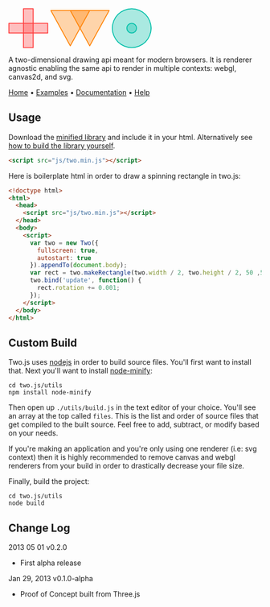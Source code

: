 <svg version="1.1" style="visibility: visible;" width="285" height="80"><g transform="matrix(1 0 0 1 0 0)" visibility="hidden"><g id="two-10" transform="matrix(1.759 0 0 1.759 142.5 40)" visibility="hidden"><g id="two-3" transform="matrix(1 0 0 1 -58.52 0)" visibility="hidden"><path id="two-1" transform="matrix(1 0 0 1 0 0)" stroke="rgb(255,64,64)" fill="rgba(255,64,64,0.33)" fill-opacity="1" stroke-opacity="1" visibility="visible" stroke-linecap="round" stroke-linejoin="round" stroke-miterlimit="1" stroke-width="1" d="M 22.000 5.500 L -22.000 5.500 L -22.000 -5.500 L 22.000 -5.500 Z"></path><path id="two-2" transform="matrix(1 0 0 1 0 0)" stroke="rgb(255,64,64)" fill="rgba(255,64,64,0.33)" fill-opacity="1" stroke-opacity="1" visibility="visible" stroke-linecap="round" stroke-linejoin="round" stroke-miterlimit="1" stroke-width="1" d="M 5.500 22.000 L -5.500 22.000 L -5.500 -22.000 L 5.500 -22.000 Z"></path></g><g id="two-6" transform="matrix(1 0 0 1 0 0)" visibility="hidden"><path id="two-4" transform="matrix(1 0 0 1 -11 0)" stroke="rgb(255,128,0)" fill="rgba(255,128,0,0.33)" fill-opacity="1" stroke-opacity="1" visibility="visible" stroke-linecap="round" stroke-linejoin="round" stroke-miterlimit="1" stroke-width="1" d="M 0.000 20.000 L 22.000 -20.000 L -22.000 -20.000 Z"></path><path id="two-5" transform="matrix(1 0 0 1 11 0)" stroke="rgb(255,128,0)" fill="rgba(255,128,0,0.33)" fill-opacity="1" stroke-opacity="1" visibility="visible" stroke-linecap="round" stroke-linejoin="round" stroke-miterlimit="1" stroke-width="1" d="M 0.000 20.000 L 22.000 -20.000 L -22.000 -20.000 Z"></path></g><g id="two-9" transform="matrix(1 0 0 1 58.52 0)" visibility="hidden"><path id="two-7" transform="matrix(1 0 0 1 0 0)" stroke="rgb(0,191,168)" fill="rgba(0,191,168,0.33)" fill-opacity="1" stroke-opacity="1" visibility="visible" stroke-linecap="round" stroke-linejoin="round" stroke-miterlimit="1" stroke-width="1" d="M 22.000 0.000 C 22.000 5.557 19.485 11.627 15.556 15.556 C 11.627 19.485 5.557 22.000 0.000 22.000 C -5.557 22.000 -11.627 19.485 -15.556 15.556 C -19.485 11.627 -22.000 5.557 -22.000 0.000 C -22.000 -5.557 -19.485 -11.627 -15.556 -15.556 C -11.627 -19.485 -5.557 -22.000 -0.000 -22.000 C 5.557 -22.000 11.627 -19.485 15.556 -15.556 C 19.485 -11.627 22.000 -5.557 22.000 0.000 Z"></path><path id="two-8" transform="matrix(1 0 0 1 0 0)" stroke="rgb(0,191,168)" fill="rgba(0,191,168,0.33)" fill-opacity="1" stroke-opacity="1" visibility="visible" stroke-linecap="round" stroke-linejoin="round" stroke-miterlimit="1" stroke-width="1" d="M 5.500 0.000 C 5.500 1.389 4.871 2.907 3.889 3.889 C 2.907 4.871 1.389 5.500 0.000 5.500 C -1.389 5.500 -2.907 4.871 -3.889 3.889 C -4.871 2.907 -5.500 1.389 -5.500 0.000 C -5.500 -1.389 -4.871 -2.907 -3.889 -3.889 C -2.907 -4.871 -1.389 -5.500 -0.000 -5.500 C 1.389 -5.500 2.907 -4.871 3.889 -3.889 C 4.871 -2.907 5.500 -1.389 5.500 0.000 Z"></path></g></g></g></svg>

A two-dimensional drawing api meant for modern browsers. It is renderer agnostic enabling the same api to render in multiple contexts: webgl, canvas2d, and svg.

[Home](http://jonobr1.github.com/two.js) • [Examples](http://jonobr1.github.com/two.js/#examples) • [Documentation](http://jobobr1.github.com/two.js/#documentation) • [Help](http://stackoverflow.com/questions/tagged/two.js)

## Usage
Download the [minified library](https://raw.github.com/jonobr1/two.js/master/build/two.min.js) and include it in your html. Alternatively see [how to build the library yourself](https://github.com/jonobr1/two.js#custom-build).

```html
<script src="js/two.min.js"></script>
```

Here is boilerplate html in order to draw a spinning rectangle in two.js:

```html
<!doctype html>
<html>
  <head>
    <script src="js/two.min.js"></script>
  </head>
  <body>
    <script>
      var two = new Two({
        fullscreen: true,
        autostart: true
      }).appendTo(document.body);
      var rect = two.makeRectangle(two.width / 2, two.height / 2, 50 ,50);
      two.bind('update', function() {
        rect.rotation += 0.001;
      });
    </script>
  </body>
</html>
```

## Custom Build
Two.js uses [nodejs](http://nodejs.org/) in order to build source files. You'll first want to install that. Next you'll want to install [node-minify](https://npmjs.org/package/node-minify):

```
cd two.js/utils
npm install node-minify
```

Then open up `./utils/build.js` in the text editor of your choice. You'll see an array at the top called `files`. This is the list and order of source files that get compiled to the built source. Feel free to add, subtract, or modify based on your needs.

If you're making an application and you're only using one renderer (i.e: svg context) then it is highly recommended to remove canvas and webgl renderers from your build in order to drastically decrease your file size.

Finally, build the project:

```
cd two.js/utils
node build
```

## Change Log

2013 05 01 v0.2.0
+ First alpha release

Jan 29, 2013 v0.1.0-alpha
+ Proof of Concept built from Three.js